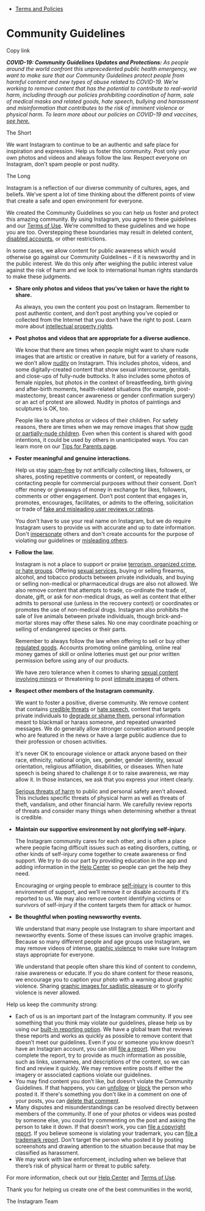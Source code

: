 *   [Terms and Policies](https://help.instagram.com/1417489251945243/?helpref=breadcrumb)

Community Guidelines
====================

Copy link

_**COVID-19: Community Guidelines Updates and Protections:** As people around the world confront this unprecedented public health emergency, we want to make sure that our Community Guidelines protect people from harmful content and new types of abuse related to COVID-19. We’re working to remove content that has the potential to contribute to real-world harm, including through our policies prohibiting coordination of harm, sale of medical masks and related goods, hate speech, bullying and harassment and misinformation that contributes to the risk of imminent violence or physical harm. To learn more about our policies on COVID-19 and vaccines, [see here.](https://help.instagram.com/697825587576762?helpref=faq_content)_

The Short

We want Instagram to continue to be an authentic and safe place for inspiration and expression. Help us foster this community. Post only your own photos and videos and always follow the law. Respect everyone on Instagram, don’t spam people or post nudity.

The Long

Instagram is a reflection of our diverse community of cultures, ages, and beliefs. We’ve spent a lot of time thinking about the different points of view that create a safe and open environment for everyone.

We created the Community Guidelines so you can help us foster and protect this amazing community. By using Instagram, you agree to these guidelines and our [Terms of Use](https://www.instagram.com/legal/terms). We’re committed to these guidelines and we hope you are too. Overstepping these boundaries may result in deleted content, [disabled accounts](https://help.instagram.com/366993040048856?helpref=faq_content), or other restrictions.

In some cases, we allow content for public awareness which would otherwise go against our Community Guidelines – if it is newsworthy and in the public interest. We do this only after weighing the public interest value against the risk of harm and we look to international human rights standards to make these judgments.

*   **Share only photos and videos that you’ve taken or have the right to share.**
    
    As always, you own the content you post on Instagram. Remember to post authentic content, and don’t post anything you’ve copied or collected from the Internet that you don’t have the right to post. Learn more about [intellectual property rights](https://help.instagram.com/126382350847838?helpref=faq_content).
    
*   **Post photos and videos that are appropriate for a diverse audience.**
    
    We know that there are times when people might want to share nude images that are artistic or creative in nature, but for a variety of reasons, we don’t allow [nudity](https://l.instagram.com/?u=https%3A%2F%2Fwww.facebook.com%2Fcommunitystandards%2Fadult_nudity_sexual_activity&e=AT3PeuCj5YigWgJGOAQ6L4FNLBPNMCA1mJbKbXwXlnS9YqrrzxCeSsIr2wuqVuUrhZLr1T9uaXKV1EGDJZ3tzGMJ8MGD0YohRR1Tplb37cluTfdkf-Rl6462Al4hZDN0d6TnjtoXo86WB5IfM3QEsQ) on Instagram. This includes photos, videos, and some digitally-created content that show sexual intercourse, genitals, and close-ups of fully-nude buttocks. It also includes some photos of female nipples, but photos in the context of breastfeeding, birth giving and after-birth moments, health-related situations (for example, post-mastectomy, breast cancer awareness or gender confirmation surgery) or an act of protest are allowed. Nudity in photos of paintings and sculptures is OK, too.
    
    People like to share photos or videos of their children. For safety reasons, there are times when we may remove images that show [nude or partially-nude children](https://l.instagram.com/?u=https%3A%2F%2Fwww.facebook.com%2Fcommunitystandards%2Fchild_nudity_sexual_exploitation&e=AT3PeuCj5YigWgJGOAQ6L4FNLBPNMCA1mJbKbXwXlnS9YqrrzxCeSsIr2wuqVuUrhZLr1T9uaXKV1EGDJZ3tzGMJ8MGD0YohRR1Tplb37cluTfdkf-Rl6462Al4hZDN0d6TnjtoXo86WB5IfM3QEsQ). Even when this content is shared with good intentions, it could be used by others in unanticipated ways. You can learn more on our [Tips for Parents page](https://help.instagram.com/154475974694511/?helpref=faq_content).
    
*   **Foster meaningful and genuine interactions.**
    
    Help us stay [spam-free](https://l.instagram.com/?u=https%3A%2F%2Fwww.facebook.com%2Fcommunitystandards%2Fspam&e=AT3PeuCj5YigWgJGOAQ6L4FNLBPNMCA1mJbKbXwXlnS9YqrrzxCeSsIr2wuqVuUrhZLr1T9uaXKV1EGDJZ3tzGMJ8MGD0YohRR1Tplb37cluTfdkf-Rl6462Al4hZDN0d6TnjtoXo86WB5IfM3QEsQ) by not artificially collecting likes, followers, or shares, posting repetitive comments or content, or repeatedly contacting people for commercial purposes without their consent. Don’t offer money or giveaways of money in exchange for likes, followers, comments or other engagement. Don’t post content that engages in, promotes, encourages, facilitates, or admits to the offering, solicitation or trade of [fake and misleading user reviews or ratings](https://l.instagram.com/?u=https%3A%2F%2Fwww.facebook.com%2Fcommunitystandards%2Ffraud_deception&e=AT3PeuCj5YigWgJGOAQ6L4FNLBPNMCA1mJbKbXwXlnS9YqrrzxCeSsIr2wuqVuUrhZLr1T9uaXKV1EGDJZ3tzGMJ8MGD0YohRR1Tplb37cluTfdkf-Rl6462Al4hZDN0d6TnjtoXo86WB5IfM3QEsQ).
    
    You don’t have to use your real name on Instagram, but we do require Instagram users to provide us with accurate and up to date information. Don't [impersonate](https://l.instagram.com/?u=https%3A%2F%2Fwww.facebook.com%2Fcommunitystandards%2Fmisrepresentation&e=AT3PeuCj5YigWgJGOAQ6L4FNLBPNMCA1mJbKbXwXlnS9YqrrzxCeSsIr2wuqVuUrhZLr1T9uaXKV1EGDJZ3tzGMJ8MGD0YohRR1Tplb37cluTfdkf-Rl6462Al4hZDN0d6TnjtoXo86WB5IfM3QEsQ) others and don't create accounts for the purpose of violating our guidelines or [misleading others](https://l.instagram.com/?u=https%3A%2F%2Ftransparency.fb.com%2Fpolicies%2Fcommunity-standards%2Finauthentic-behavior%2F&e=AT3PeuCj5YigWgJGOAQ6L4FNLBPNMCA1mJbKbXwXlnS9YqrrzxCeSsIr2wuqVuUrhZLr1T9uaXKV1EGDJZ3tzGMJ8MGD0YohRR1Tplb37cluTfdkf-Rl6462Al4hZDN0d6TnjtoXo86WB5IfM3QEsQ).
    
*   **Follow the law.**
    
    Instagram is not a place to support or praise [terrorism, organized crime, or hate groups](https://l.instagram.com/?u=https%3A%2F%2Fwww.facebook.com%2Fcommunitystandards%2Fdangerous_individuals_organizations&e=AT3PeuCj5YigWgJGOAQ6L4FNLBPNMCA1mJbKbXwXlnS9YqrrzxCeSsIr2wuqVuUrhZLr1T9uaXKV1EGDJZ3tzGMJ8MGD0YohRR1Tplb37cluTfdkf-Rl6462Al4hZDN0d6TnjtoXo86WB5IfM3QEsQ). Offering [sexual services](https://l.instagram.com/?u=https%3A%2F%2Fwww.facebook.com%2Fcommunitystandards%2Fsexual_solicitation&e=AT3PeuCj5YigWgJGOAQ6L4FNLBPNMCA1mJbKbXwXlnS9YqrrzxCeSsIr2wuqVuUrhZLr1T9uaXKV1EGDJZ3tzGMJ8MGD0YohRR1Tplb37cluTfdkf-Rl6462Al4hZDN0d6TnjtoXo86WB5IfM3QEsQ), buying or selling firearms, alcohol, and tobacco products between private individuals, and buying or selling non-medical or pharmaceutical drugs are also not allowed. We also remove content that attempts to trade, co-ordinate the trade of, donate, gift, or ask for non-medical drugs, as well as content that either admits to personal use (unless in the recovery context) or coordinates or promotes the use of non-medical drugs. Instagram also prohibits the sale of live animals between private individuals, though brick-and-mortar stores may offer these sales. No one may coordinate poaching or selling of endangered species or their parts.
    
    Remember to always follow the law when offering to sell or buy other [regulated goods](https://l.instagram.com/?u=https%3A%2F%2Fwww.facebook.com%2Fcommunitystandards%2Fregulated_goods&e=AT3PeuCj5YigWgJGOAQ6L4FNLBPNMCA1mJbKbXwXlnS9YqrrzxCeSsIr2wuqVuUrhZLr1T9uaXKV1EGDJZ3tzGMJ8MGD0YohRR1Tplb37cluTfdkf-Rl6462Al4hZDN0d6TnjtoXo86WB5IfM3QEsQ). Accounts promoting online gambling, online real money games of skill or online lotteries must get our prior written permission before using any of our products.
    
    We have zero tolerance when it comes to sharing [sexual content involving minors](https://l.instagram.com/?u=https%3A%2F%2Fwww.facebook.com%2Fcommunitystandards%2Fchild_nudity_sexual_exploitation&e=AT3PeuCj5YigWgJGOAQ6L4FNLBPNMCA1mJbKbXwXlnS9YqrrzxCeSsIr2wuqVuUrhZLr1T9uaXKV1EGDJZ3tzGMJ8MGD0YohRR1Tplb37cluTfdkf-Rl6462Al4hZDN0d6TnjtoXo86WB5IfM3QEsQ) or threatening to post [intimate images](https://l.instagram.com/?u=https%3A%2F%2Fwww.facebook.com%2Fcommunitystandards%2Fsexual_exploitation_adults&e=AT3PeuCj5YigWgJGOAQ6L4FNLBPNMCA1mJbKbXwXlnS9YqrrzxCeSsIr2wuqVuUrhZLr1T9uaXKV1EGDJZ3tzGMJ8MGD0YohRR1Tplb37cluTfdkf-Rl6462Al4hZDN0d6TnjtoXo86WB5IfM3QEsQ) of others.
    
*   **Respect other members of the Instagram community.**
    
    We want to foster a positive, diverse community. We remove content that contains [credible threats](https://l.instagram.com/?u=https%3A%2F%2Fwww.facebook.com%2Fcommunitystandards%2Fcredible_violence&e=AT3PeuCj5YigWgJGOAQ6L4FNLBPNMCA1mJbKbXwXlnS9YqrrzxCeSsIr2wuqVuUrhZLr1T9uaXKV1EGDJZ3tzGMJ8MGD0YohRR1Tplb37cluTfdkf-Rl6462Al4hZDN0d6TnjtoXo86WB5IfM3QEsQ) or [hate speech](https://l.instagram.com/?u=https%3A%2F%2Fwww.facebook.com%2Fcommunitystandards%2Fhate_speech&e=AT3PeuCj5YigWgJGOAQ6L4FNLBPNMCA1mJbKbXwXlnS9YqrrzxCeSsIr2wuqVuUrhZLr1T9uaXKV1EGDJZ3tzGMJ8MGD0YohRR1Tplb37cluTfdkf-Rl6462Al4hZDN0d6TnjtoXo86WB5IfM3QEsQ), content that targets private individuals to [degrade or shame them](https://l.instagram.com/?u=https%3A%2F%2Fwww.facebook.com%2Fcommunitystandards%2Fbullying&e=AT3PeuCj5YigWgJGOAQ6L4FNLBPNMCA1mJbKbXwXlnS9YqrrzxCeSsIr2wuqVuUrhZLr1T9uaXKV1EGDJZ3tzGMJ8MGD0YohRR1Tplb37cluTfdkf-Rl6462Al4hZDN0d6TnjtoXo86WB5IfM3QEsQ), personal information meant to blackmail or harass someone, and repeated unwanted messages. We do generally allow stronger conversation around people who are featured in the news or have a large public audience due to their profession or chosen activities.
    
    It's never OK to encourage violence or attack anyone based on their race, ethnicity, national origin, sex, gender, gender identity, sexual orientation, religious affiliation, disabilities, or diseases. When hate speech is being shared to challenge it or to raise awareness, we may allow it. In those instances, we ask that you express your intent clearly.
    
    [Serious threats of harm](https://l.instagram.com/?u=https%3A%2F%2Fwww.facebook.com%2Fcommunitystandards%2Fcredible_violence&e=AT3PeuCj5YigWgJGOAQ6L4FNLBPNMCA1mJbKbXwXlnS9YqrrzxCeSsIr2wuqVuUrhZLr1T9uaXKV1EGDJZ3tzGMJ8MGD0YohRR1Tplb37cluTfdkf-Rl6462Al4hZDN0d6TnjtoXo86WB5IfM3QEsQ) to public and personal safety aren't allowed. This includes specific threats of physical harm as well as threats of theft, vandalism, and other financial harm. We carefully review reports of threats and consider many things when determining whether a threat is credible.
    
*   **Maintain our supportive environment by not glorifying self-injury.**
    
    The Instagram community cares for each other, and is often a place where people facing difficult issues such as eating disorders, cutting, or other kinds of self-injury come together to create awareness or find support. We try to do our part by providing education in the app and adding information in the [Help Center](https://help.instagram.com/) so people can get the help they need.
    
    Encouraging or urging people to embrace [self-injury](https://l.instagram.com/?u=https%3A%2F%2Fwww.facebook.com%2Fcommunitystandards%2Fsuicide_self_injury_violence&e=AT3PeuCj5YigWgJGOAQ6L4FNLBPNMCA1mJbKbXwXlnS9YqrrzxCeSsIr2wuqVuUrhZLr1T9uaXKV1EGDJZ3tzGMJ8MGD0YohRR1Tplb37cluTfdkf-Rl6462Al4hZDN0d6TnjtoXo86WB5IfM3QEsQ) is counter to this environment of support, and we’ll remove it or disable accounts if it’s reported to us. We may also remove content identifying victims or survivors of self-injury if the content targets them for attack or humor.
    
*   **Be thoughtful when posting newsworthy events.**
    
    We understand that many people use Instagram to share important and newsworthy events. Some of these issues can involve graphic images. Because so many different people and age groups use Instagram, we may remove videos of intense, [graphic violence](https://l.instagram.com/?u=https%3A%2F%2Fwww.facebook.com%2Fcommunitystandards%2Fgraphic_violence&e=AT3PeuCj5YigWgJGOAQ6L4FNLBPNMCA1mJbKbXwXlnS9YqrrzxCeSsIr2wuqVuUrhZLr1T9uaXKV1EGDJZ3tzGMJ8MGD0YohRR1Tplb37cluTfdkf-Rl6462Al4hZDN0d6TnjtoXo86WB5IfM3QEsQ) to make sure Instagram stays appropriate for everyone.
    
    We understand that people often share this kind of content to condemn, raise awareness or educate. If you do share content for these reasons, we encourage you to caption your photo with a warning about graphic violence. Sharing [graphic images for sadistic pleasure](https://l.instagram.com/?u=https%3A%2F%2Fwww.facebook.com%2Fcommunitystandards%2Fcruel_insensitive&e=AT3PeuCj5YigWgJGOAQ6L4FNLBPNMCA1mJbKbXwXlnS9YqrrzxCeSsIr2wuqVuUrhZLr1T9uaXKV1EGDJZ3tzGMJ8MGD0YohRR1Tplb37cluTfdkf-Rl6462Al4hZDN0d6TnjtoXo86WB5IfM3QEsQ) or to glorify violence is never allowed.
    

Help us keep the community strong:

*   Each of us is an important part of the Instagram community. If you see something that you think may violate our guidelines, please help us by using our [built-in reporting option](https://help.instagram.com/165828726894770?helpref=faq_content). We have a global team that reviews these reports and works as quickly as possible to remove content that doesn’t meet our guidelines. Even if you or someone you know doesn’t have an Instagram account, you can still [file a report](https://help.instagram.com/contact/383679321740945). When you complete the report, try to provide as much information as possible, such as links, usernames, and descriptions of the content, so we can find and review it quickly. We may remove entire posts if either the imagery or associated captions violate our guidelines.
*   You may find content you don’t like, but doesn’t violate the Community Guidelines. If that happens, you can [unfollow](https://help.instagram.com/286340048138725?helpref=faq_content) or [block](https://help.instagram.com/426700567389543/?helpref=faq_content) the person who posted it. If there's something you don't like in a comment on one of your posts, you can [delete that comment](https://help.instagram.com/289098941190483?helpref=faq_content).
*   Many disputes and misunderstandings can be resolved directly between members of the community. If one of your photos or videos was posted by someone else, you could try commenting on the post and asking the person to take it down. If that doesn’t work, you can [file a copyright report](https://help.instagram.com/126382350847838?helpref=faq_content). If you believe someone is violating your trademark, you can [file a trademark report](https://help.instagram.com/222826637847963?helpref=faq_content). Don't target the person who posted it by posting screenshots and drawing attention to the situation because that may be classified as harassment.
*   We may work with law enforcement, including when we believe that there’s risk of physical harm or threat to public safety.

For more information, check out our [Help Center](https://help.instagram.com/) and [Terms of Use](https://l.instagram.com/?u=http%3A%2F%2Finstagram.com%2Flegal%2Fterms%2F%23&e=AT3PeuCj5YigWgJGOAQ6L4FNLBPNMCA1mJbKbXwXlnS9YqrrzxCeSsIr2wuqVuUrhZLr1T9uaXKV1EGDJZ3tzGMJ8MGD0YohRR1Tplb37cluTfdkf-Rl6462Al4hZDN0d6TnjtoXo86WB5IfM3QEsQ).

Thank you for helping us create one of the best communities in the world,

The Instagram Team